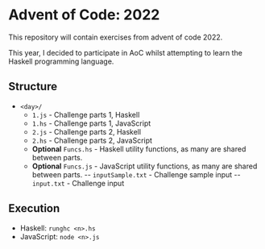 # Advent of Code: 2022

This repository will contain exercises from advent of code 2022.

This year, I decided to participate in AoC whilst attempting to learn the Haskell programming language.

## Structure
- `<day>/`
  - `1.js` - Challenge parts 1, Haskell
  - `1.hs` - Challenge parts 1, JavaScript
  - `2.js` - Challenge parts 2, Haskell
  - `2.hs` - Challenge parts 2, JavaScript
  - **Optional** `Funcs.hs` - Haskell utility functions, as many are shared between parts.
  - **Optional** `Funcs.js` - JavaScript utility functions, as many are shared between parts.
  -- `inputSample.txt` - Challenge sample input
  -- `input.txt` - Challenge input

## Execution
- Haskell: `runghc <n>.hs`
- JavaScript: `node <n>.js`